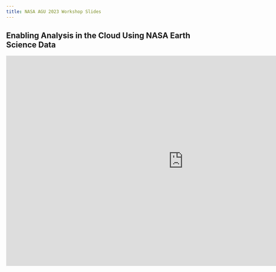 ```yaml
---
title: NASA AGU 2023 Workshop Slides
---
```


## Enabling Analysis in the Cloud Using NASA Earth Science Data


<iframe src="https://docs.google.com/presentation/d/e/2PACX-1vQSnANX15EimMGBaTwKb_i9da9Dl0KPsZcwIuT-OVWrw0rNsazSj-1MZR1cCjXJjLTm7-txQPKe9zcp/embed?start=false&loop=false&delayms=3000" frameborder="0" width="960" height="569" allowfullscreen="true" mozallowfullscreen="true" webkitallowfullscreen="true"></iframe>
